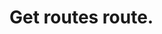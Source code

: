 #  Get routes route.

<api-endpoint openapi-path="../../apispec_1.json" method="GET" endpoint="/get_routes"/>